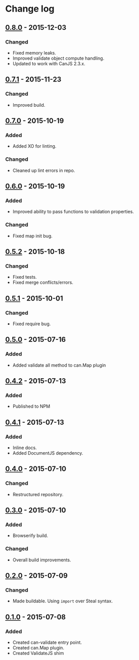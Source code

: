 # Change log

## [0.8.0] - 2015-12-03

### Changed
- Fixed memory leaks.
- Improved validate object compute handling.
- Updated to work with CanJS 2.3.x.

## [0.7.1] - 2015-11-23

### Changed
- Improved build.

## [0.7.0] - 2015-10-19

### Added
- Added XO for linting.

### Changed
- Cleaned up lint errors in repo.

## [0.6.0] - 2015-10-19

### Added
- Improved ability to pass functions to validation properties.

### Changed
- Fixed map init bug.

## [0.5.2] - 2015-10-18

### Changed
- Fixed tests.
- Fixed merge conflicts/errors.

## [0.5.1] - 2015-10-01

### Changed
- Fixed require bug.

## [0.5.0] - 2015-07-16

### Added
- Added validate all method to can.Map plugin

## [0.4.2] - 2015-07-13

### Added
- Published to NPM

## [0.4.1] - 2015-07-13

### Added
- Inline docs.
- Added DocumentJS dependency.

## [0.4.0] - 2015-07-10

### Changed
- Restructured repository.

## [0.3.0] - 2015-07-10

### Added
- Browserify build.

### Changed
- Overall build improvements.

## [0.2.0] - 2015-07-09

### Changed
- Made buildable. Using `import` over Steal syntax.

## [0.1.0] - 2015-07-08

### Added
- Created can-validate entry point.
- Created can.Map plugin.
- Created ValidateJS shim


[0.8.0]: https://github.com/canjs/can-validate/commit/0b98de198af17980174531146e43fb8c4b5e11a6
[0.7.1]: https://github.com/canjs/can-validate/commit/2a58bf9ef280c2bb378221c6c18e85c7fed6daa3
[0.7.0]: https://github.com/canjs/can-validate/commit/6be268da2a02e2985f71fa1f7196bfad94c84ca5
[0.6.0]: https://github.com/canjs/can-validate/commit/0383d482353319a6eec3cf218daaa99b8ce62585
[0.5.2]: https://github.com/canjs/can-validate/commit/17f46a11fb3f788e029359476bca83a67dca2b94
[0.5.1]: https://github.com/canjs/can-validate/commit/5280c965df668b3eb1b95d10847f20676a3c5820
[0.5.0]: https://github.com/canjs/can-validate/commit/53d965869263f39ea03dca97822fd5173cf62cdc
[0.4.2]: https://github.com/canjs/can-validate/commit/608ee0cefdc161ecdf186980738952c86c937981
[0.4.1]: https://github.com/canjs/can-validate/commit/c15d0b72bcc3e7343615d41baccbf3cf10242898
[0.4.0]: https://github.com/canjs/can-validate/commit/a1d581aa31c304b04a7bdb4dc40106cf5c48771d
[0.3.0]: https://github.com/canjs/can-validate/commit/4a7de30a12c27e7db992ac2bfcdb55e94e61c17a
[0.2.0]: https://github.com/canjs/can-validate/commit/7ba46b1ea42315f68532f4246031d9bf074b785d
[0.1.0]: https://github.com/canjs/can-validate/commit/b9a9aa2c43d672d9c238a506d788bafb3f89ee70

